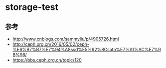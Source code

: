 # storage-test

## 参考
- http://www.cnblogs.com/sammyliu/p/4905726.html
- http://ceph.org.cn/2016/05/02/ceph-%E6%B7%B7%E7%94%A8ssd%E5%92%8Csata%E7%A1%AC%E7%9B%98/
- https://bbs.ceph.org.cn/topic/120
